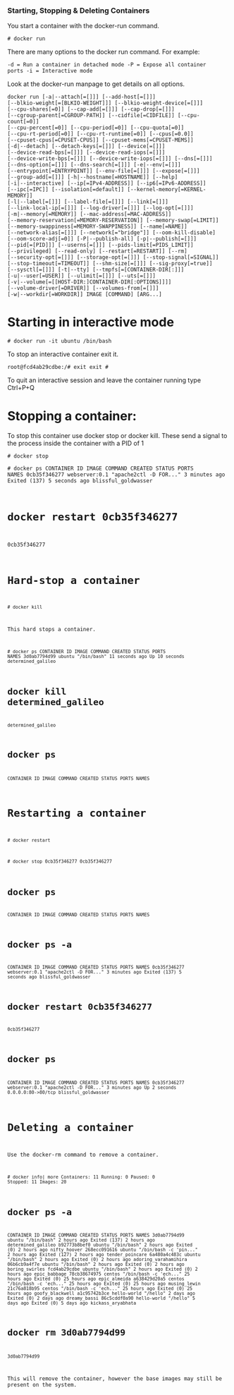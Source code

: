 ### Starting, Stopping & Deleting Containers

You start a container with the docker-run command.

<code># docker run</code>

There are many options to the docker run command. For example:

<code>-d = Run a container in detached mode
-P = Expose all container ports
-i = Interactive mode</code>

Look at the docker-run manpage to get details on all options.

<code>docker run [-a|--attach[=[]]] [--add-host[=[]]] [--blkio-weight[=[BLKIO-WEIGHT]]] [--blkio-weight-device[=[]]] [--cpu-shares[=0]] [--cap-add[=[]]] [--cap-drop[=[]]]
[--cgroup-parent[=CGROUP-PATH]] [--cidfile[=CIDFILE]] [--cpu-count[=0]] [--cpu-percent[=0]] [--cpu-period[=0]] [--cpu-quota[=0]] [--cpu-rt-period[=0]] [--cpu-rt-runtime[=0]] [--cpus[=0.0]]
[--cpuset-cpus[=CPUSET-CPUS]] [--cpuset-mems[=CPUSET-MEMS]] [-d|--detach] [--detach-keys[=[]]] [--device[=[]]] [--device-read-bps[=[]]] [--device-read-iops[=[]]] [--device-write-bps[=[]]]
[--device-write-iops[=[]]] [--dns[=[]]] [--dns-option[=[]]] [--dns-search[=[]]] [-e|--env[=[]]] [--entrypoint[=ENTRYPOINT]] [--env-file[=[]]] [--expose[=[]]] [--group-add[=[]]]
[-h|--hostname[=HOSTNAME]] [--help] [-i|--interactive] [--ip[=IPv4-ADDRESS]] [--ip6[=IPv6-ADDRESS]] [--ipc[=IPC]] [--isolation[=default]] [--kernel-memory[=KERNEL-MEMORY]] [-l|--label[=[]]]
[--label-file[=[]]] [--link[=[]]] [--link-local-ip[=[]]] [--log-driver[=[]]] [--log-opt[=[]]] [-m|--memory[=MEMORY]] [--mac-address[=MAC-ADDRESS]] [--memory-reservation[=MEMORY-RESERVATION]]
[--memory-swap[=LIMIT]] [--memory-swappiness[=MEMORY-SWAPPINESS]] [--name[=NAME]] [--network-alias[=[]]] [--network[="bridge"]] [--oom-kill-disable] [--oom-score-adj[=0]] [-P|--publish-all]
[-p|--publish[=[]]] [--pid[=[PID]]] [--userns[=[]]] [--pids-limit[=PIDS_LIMIT]] [--privileged] [--read-only] [--restart[=RESTART]] [--rm] [--security-opt[=[]]] [--storage-opt[=[]]]
[--stop-signal[=SIGNAL]] [--stop-timeout[=TIMEOUT]] [--shm-size[=[]]] [--sig-proxy[=true]] [--sysctl[=[]]] [-t|--tty] [--tmpfs[=[CONTAINER-DIR[:<OPTIONS>]]] [-u|--user[=USER]] [--ulimit[=[]]]
[--uts[=[]]] [-v|--volume[=[[HOST-DIR:]CONTAINER-DIR[:OPTIONS]]]] [--volume-driver[=DRIVER]] [--volumes-from[=[]]] [-w|--workdir[=WORKDIR]] IMAGE [COMMAND] [ARG...]</code>


# Starting in interactive mode

<code># docker run -it ubuntu /bin/bash</code>

To stop an interactive container exit it.
	
<code>root@fcd4ab29cdbe:/# exit
exit
#</code>
		
To quit an interactive session and leave the container running type Ctrl+P+Q


# Stopping a container:

To stop this container use docker stop or docker kill.
These send a signal to the process inside the container with a PID of 1

<code># docker stop</code>

<code># docker ps
CONTAINER ID        IMAGE               COMMAND                  CREATED             STATUS                           PORTS               NAMES
0cb35f346277        webserver:0.1       "apache2ctl -D FOR..."   3 minutes ago       Exited (137) 5 seconds ago                           blissful_goldwasser

# docker restart 0cb35f346277
0cb35f346277


# Hard-stop a container

<code># docker kill</code>

This hard stops a container.

<code># docker ps
CONTAINER ID        IMAGE               COMMAND             CREATED             STATUS              PORTS               NAMES
3d0ab7794d99        ubuntu              "/bin/bash"         11 seconds ago      Up 10 seconds                           determined_galileo

# docker kill determined_galileo
determined_galileo

# docker ps
CONTAINER ID        IMAGE               COMMAND             CREATED             STATUS              PORTS               NAMES</code>


# Restarting a container

<code># docker restart</code>

<code># docker stop 0cb35f346277
0cb35f346277

# docker ps
CONTAINER ID        IMAGE               COMMAND             CREATED             STATUS              PORTS               NAMES

# docker ps -a
CONTAINER ID        IMAGE               COMMAND                  CREATED             STATUS                           PORTS               NAMES
0cb35f346277        webserver:0.1       "apache2ctl -D FOR..."   3 minutes ago       Exited (137) 5 seconds ago                           blissful_goldwasser

# docker restart 0cb35f346277
0cb35f346277

# docker ps
CONTAINER ID        IMAGE               COMMAND                  CREATED             STATUS              PORTS                NAMES
0cb35f346277        webserver:0.1       "apache2ctl -D FOR..."   3 minutes ago       Up 2 seconds        0.0.0.0:80->80/tcp   blissful_goldwasser</code>


# Deleting a container

Use the docker-rm command to remove a container.

<code># docker info| more
Containers: 11
 Running: 0
 Paused: 0
 Stopped: 11
Images: 20

# docker ps -a
CONTAINER ID        IMAGE               COMMAND                  CREATED             STATUS                     PORTS               NAMES
3d0ab7794d99        ubuntu              "/bin/bash"              2 hours ago         Exited (137) 2 hours ago                       determined_galileo
b92773b8bef0        ubuntu              "/bin/bash"              2 hours ago         Exited (0) 2 hours ago                         nifty_hoover
268ecc091616        ubuntu              "/bin/bash -c 'pin..."   2 hours ago         Exited (127) 2 hours ago                       tender_poincare
6a480a4c483c        ubuntu              "/bin/bash"              2 hours ago         Exited (0) 2 hours ago                         adoring_varahamihira
06b6cb9a4f7e        ubuntu              "/bin/bash"              2 hours ago         Exited (0) 2 hours ago                         boring_swirles
fcd4ab29cdbe        ubuntu              "/bin/bash"              2 hours ago         Exited (0) 2 hours ago                         epic_babbage
78cb38674975        centos              "/bin/bash -c 'ech..."   25 hours ago        Exited (0) 25 hours ago                        epic_almeida
a638429d20a5        centos              "/bin/bash -c 'ech..."   25 hours ago        Exited (0) 25 hours ago                        musing_lewin
21c76a818b95        centos              "/bin/bash -c 'ech..."   25 hours ago        Exited (0) 25 hours ago                        goofy_blackwell
a1c95742b3ce        hello-world         "/hello"                 2 days ago          Exited (0) 2 days ago                          dreamy_bassi
86c5cddf0a90        hello-world         "/hello"                 5 days ago          Exited (0) 5 days ago                          kickass_aryabhata

# docker rm 3d0ab7794d99
3d0ab7794d99</code>

This will remove the container, however the base images may still be present on the system.
